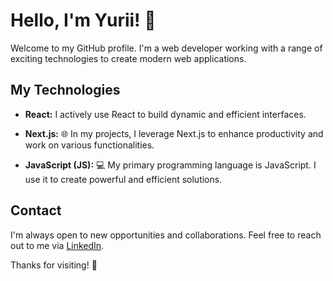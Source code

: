 <!-- Connect Font Awesome -->
<script src="https://kit.fontawesome.com/0ad8816a1d.js" crossorigin="anonymous"></script>


# Hello, I'm Yurii! 👋

Welcome to my GitHub profile. I'm a web developer working with a range of exciting technologies to create modern web applications.

## My Technologies

- **React:** <i class="fab fa-react"></i> I actively use React to build dynamic and efficient interfaces.

- **Next.js:** 🌐 In my projects, I leverage Next.js to enhance productivity and work on various functionalities.

- **JavaScript (JS):** <i class="fab fa-js"></i> 💻 My primary programming language is JavaScript. I use it to create powerful and efficient solutions.

## Contact

I'm always open to new opportunities and collaborations. Feel free to reach out to me via [LinkedIn](https://www.linkedin.com/in/yurii-vasiuk).

Thanks for visiting! 🚀

